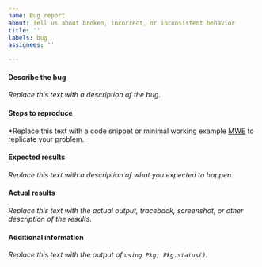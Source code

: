 ```yaml
---
name: Bug report
about: Tell us about broken, incorrect, or inconsistent behavior
title: ''
labels: bug
assignees: ''

---
```


#### Describe the bug
*Replace this text with a description of the bug.*


#### Steps to reproduce
*Replace this text with a code snippet or minimal working example [MWE] to
replicate your problem.

[MWE]: https://en.wikipedia.org/wiki/Minimal_Working_Example


#### Expected results
*Replace this text with a description of what you expected to happen.*


#### Actual results
*Replace this text with the actual output, traceback, screenshot, or other
description of the results.*


#### Additional information
*Replace this text with the output of `using Pkg; Pkg.status()`.*
